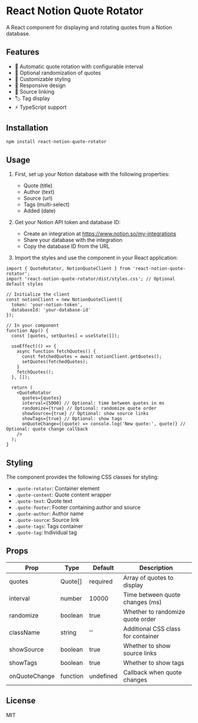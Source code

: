 # React Notion Quote Rotator

A React component for displaying and rotating quotes from a Notion database.

## Features

- 🔄 Automatic quote rotation with configurable interval
- 🎲 Optional randomization of quotes
- 🎨 Customizable styling
- 📱 Responsive design
- 🔗 Source linking
- 🏷️ Tag display
- ⚡ TypeScript support

## Installation

```bash
npm install react-notion-quote-rotator
```

## Usage

1. First, set up your Notion database with the following properties:
   - Quote (title)
   - Author (text)
   - Source (url)
   - Tags (multi-select)
   - Added (date)

2. Get your Notion API token and database ID:
   - Create an integration at https://www.notion.so/my-integrations
   - Share your database with the integration
   - Copy the database ID from the URL

3. Import the styles and use the component in your React application:

```tsx
import { QuoteRotator, NotionQuoteClient } from 'react-notion-quote-rotator';
import 'react-notion-quote-rotator/dist/styles.css'; // Optional default styles

// Initialize the client
const notionClient = new NotionQuoteClient({
  token: 'your-notion-token',
  databaseId: 'your-database-id'
});

// In your component
function App() {
  const [quotes, setQuotes] = useState([]);

  useEffect(() => {
    async function fetchQuotes() {
      const fetchedQuotes = await notionClient.getQuotes();
      setQuotes(fetchedQuotes);
    }
    fetchQuotes();
  }, []);

  return (
    <QuoteRotator
      quotes={quotes}
      interval={5000} // Optional: time between quotes in ms
      randomize={true} // Optional: randomize quote order
      showSource={true} // Optional: show source links
      showTags={true} // Optional: show tags
      onQuoteChange={(quote) => console.log('New quote:', quote)} // Optional: quote change callback
    />
  );
}
```

## Styling

The component provides the following CSS classes for styling:

- `.quote-rotator`: Container element
- `.quote-content`: Quote content wrapper
- `.quote-text`: Quote text
- `.quote-footer`: Footer containing author and source
- `.quote-author`: Author name
- `.quote-source`: Source link
- `.quote-tags`: Tags container
- `.quote-tag`: Individual tag

## Props

| Prop | Type | Default | Description |
|------|------|---------|-------------|
| quotes | Quote[] | required | Array of quotes to display |
| interval | number | 10000 | Time between quote changes (ms) |
| randomize | boolean | true | Whether to randomize quote order |
| className | string | '' | Additional CSS class for container |
| showSource | boolean | true | Whether to show source links |
| showTags | boolean | true | Whether to show tags |
| onQuoteChange | function | undefined | Callback when quote changes |

## License

MIT
